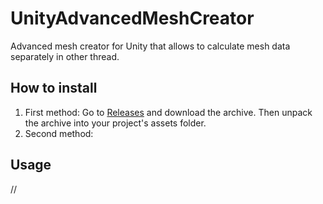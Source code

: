 # UnityAdvancedMeshCreator
 Advanced mesh creator for Unity that allows to calculate mesh data separately in other thread.

## How to install
1. First method: Go to [Releases](https://github.com/quad58/UnityAdvancedMeshCreator/releases) and download the archive. Then unpack the archive into your project's assets folder.
2. Second method: 

## Usage
//
